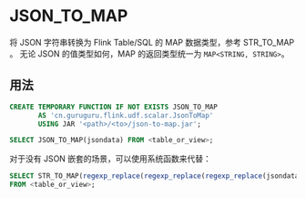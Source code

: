 # JSON_TO_MAP

将 JSON 字符串转换为 Flink Table/SQL 的 MAP 数据类型，参考 STR_TO_MAP 。
无论 JSON 的值类型如何，MAP 的返回类型统一为 `MAP<STRING, STRING>`。

## 用法

```sql
CREATE TEMPORARY FUNCTION IF NOT EXISTS JSON_TO_MAP 
       AS 'cn.guruguru.flink.udf.scalar.JsonToMap' 
       USING JAR '<path>/<to>/json-to-map.jar';

SELECT JSON_TO_MAP(jsondata) FROM <table_or_view>;
```

对于没有 JSON 嵌套的场景，可以使用系统函数来代替：

```sql
SELECT STR_TO_MAP(regexp_replace(regexp_replace(regexp_replace(jsondata, '"', ''), '{', ''), '}', ''), ',', ':') 
FROM <table_or_view>;
```

